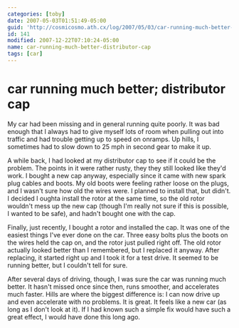 ```yaml
---
categories: [toby]
date: 2007-05-03T01:51:49-05:00
guid: 'http://cosmicosmo.ath.cx/log/2007/05/03/car-running-much-better-distributor-cap/'
id: 141
modified: 2007-12-22T07:10:24-05:00
name: car-running-much-better-distributor-cap
tags: [car]
---
```


car running much better; distributor cap
========================================

My car had been missing and in general running quite poorly.  It was bad enough that I always had to give myself lots of room when pulling out into traffic and had trouble getting up to speed on onramps.  Up hills, I sometimes had to slow down to 25 mph in second gear to make it up.

A while back, I had looked at my distributor cap to see if it could be the problem.  The points in it were rather rusty, they they still looked like they'd work.  I bought a new cap anyway, especially since it came with new spark plug cables and boots.  My old boots were feeling rather loose on the plugs, and I wasn't sure how old the wires were.  I planned to install that, but didn't.  I decided I oughta install the rotor at the same time, so the old rotor wouldn't mess up the new cap (though I'm really not sure if this is possible, I wanted to be safe), and hadn't bought one with the cap.

Finally, just recently, I bought a rotor and installed the cap.  It was one of the easiest things I've ever done on the car.  Three easy bolts plus the boots on the wires held the cap on, and the rotor just pulled right off.  The old rotor actually looked better than I remembered, but I replaced it anyway.  After replacing, it started right up and I took it for a test drive.  It seemed to be running better, but I couldn't tell for sure.

After several days of driving, though, I was sure the car was running much better.  It hasn't missed once since then, runs smoother, and accelerates much faster.  Hills are where the biggest difference is:  I can now drive up and even accelerate with no problems.  It is great.  It feels like a new car (as long as I don't look at it).  If I had known such a simple fix would have such a great effect, I would have done this long ago.

